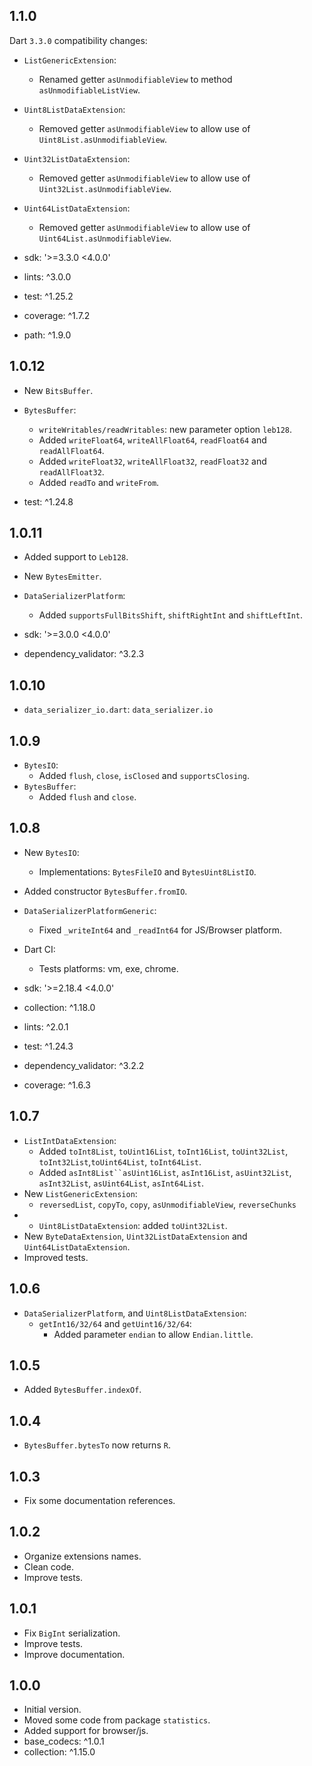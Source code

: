 ## 1.1.0

Dart `3.3.0` compatibility changes:

- `ListGenericExtension`:
  - Renamed getter `asUnmodifiableView` to method `asUnmodifiableListView`.

- `Uint8ListDataExtension`:
  - Removed getter `asUnmodifiableView` to allow use of `Uint8List.asUnmodifiableView`.
- `Uint32ListDataExtension`:
  - Removed getter `asUnmodifiableView` to allow use of `Uint32List.asUnmodifiableView`.
- `Uint64ListDataExtension`:
  - Removed getter `asUnmodifiableView` to allow use of `Uint64List.asUnmodifiableView`.

- sdk: '>=3.3.0 <4.0.0'

- lints: ^3.0.0
- test: ^1.25.2
- coverage: ^1.7.2
- path: ^1.9.0

## 1.0.12

- New `BitsBuffer`.
- `BytesBuffer`:
  - `writeWritables/readWritables`: new parameter option `leb128`.
  - Added `writeFloat64`, `writeAllFloat64`, `readFloat64` and `readAllFloat64`.
  - Added `writeFloat32`, `writeAllFloat32`, `readFloat32` and `readAllFloat32`.
  - Added `readTo` and `writeFrom`.

- test: ^1.24.8

## 1.0.11

- Added support to `Leb128`.
- New `BytesEmitter`.
- `DataSerializerPlatform`:
  - Added `supportsFullBitsShift`, `shiftRightInt` and `shiftLeftInt`.

- sdk: '>=3.0.0 <4.0.0'
- dependency_validator: ^3.2.3

## 1.0.10

- `data_serializer_io.dart`: `data_serializer.io`

## 1.0.9

- `BytesIO`:
  - Added `flush`, `close`, `isClosed` and `supportsClosing`.
- `BytesBuffer`:
  - Added `flush` and `close`.

## 1.0.8

- New `BytesIO`:
  - Implementations: `BytesFileIO` and `BytesUint8ListIO`.
- Added constructor `BytesBuffer.fromIO`.
- `DataSerializerPlatformGeneric`:
  - Fixed `_writeInt64` and `_readInt64` for JS/Browser platform.

- Dart CI:
  - Tests platforms: vm, exe, chrome. 

- sdk: '>=2.18.4 <4.0.0'
- collection: ^1.18.0
- lints: ^2.0.1
- test: ^1.24.3
- dependency_validator: ^3.2.2
- coverage: ^1.6.3

## 1.0.7

- `ListIntDataExtension`:
  - Added `toInt8List`, `toUint16List`, `toInt16List`,
    `toUint32List`, `toInt32List`,`toUint64List`, `toInt64List`.
  - Added `asInt8List``asUint16List`, `asInt16List`,
    `asUint32List`, `asInt32List`, `asUint64List`, `asInt64List`.
- New `ListGenericExtension`:
  - `reversedList`, `copyTo`, `copy`, `asUnmodifiableView`, `reverseChunks`
- - `Uint8ListDataExtension`: added `toUint32List`.
- New `ByteDataExtension`, `Uint32ListDataExtension` and `Uint64ListDataExtension`.
- Improved tests.

## 1.0.6

- `DataSerializerPlatform`, and `Uint8ListDataExtension`:
  - `getInt16/32/64` and `getUint16/32/64`:
    - Added parameter `endian` to allow `Endian.little`.

## 1.0.5

- Added `BytesBuffer.indexOf`.

## 1.0.4

- `BytesBuffer.bytesTo` now returns `R`.

## 1.0.3

- Fix some documentation references.

## 1.0.2

- Organize extensions names.
- Clean code.
- Improve tests.

## 1.0.1

- Fix `BigInt` serialization.
- Improve tests.
- Improve documentation.

## 1.0.0

- Initial version.
- Moved some code from package `statistics`.
- Added support for browser/js.
- base_codecs: ^1.0.1
- collection: ^1.15.0
